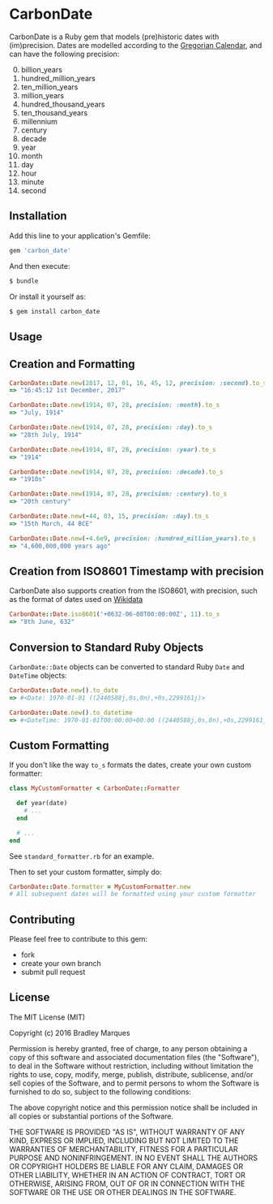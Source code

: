 # CarbonDate

CarbonDate is a Ruby gem that models (pre)historic dates with (im)precision.  Dates are modelled according to the [Gregorian Calendar](https://en.wikipedia.org/wiki/Gregorian_calendar), and can have the following precision:

0. billion_years
1. hundred_million_years
2. ten_million_years
3. million_years
4. hundred_thousand_years
5. ten_thousand_years
6. millennium
7. century
8. decade
9. year
10. month
11. day
12. hour
13. minute
14. second

## Installation

Add this line to your application's Gemfile:

```ruby
gem 'carbon_date'
```

And then execute:

```ruby
$ bundle
```

Or install it yourself as:

```ruby
$ gem install carbon_date
```

## Usage

## Creation and Formatting

```ruby
CarbonDate::Date.new(2017, 12, 01, 16, 45, 12, precision: :second).to_s
=> "16:45:12 1st December, 2017"

CarbonDate::Date.new(1914, 07, 28, precision: :month).to_s
=> "July, 1914"

CarbonDate::Date.new(1914, 07, 28, precision: :day).to_s
=> "28th July, 1914"

CarbonDate::Date.new(1914, 07, 28, precision: :year).to_s
=> "1914"

CarbonDate::Date.new(1914, 07, 28, precision: :decade).to_s
=> "1910s"

CarbonDate::Date.new(1914, 07, 28, precision: :century).to_s
=> "20th century"

CarbonDate::Date.new(-44, 03, 15, precision: :day).to_s
=> "15th March, 44 BCE"

CarbonDate::Date.new(-4.6e9, precision: :hundred_million_years).to_s
=> "4,600,000,000 years ago"

```

## Creation from ISO8601 Timestamp with precision

CarbonDate also supports creation from the ISO8601, with precision, such as the format of dates used on [Wikidata](www.wikidata.org)

```ruby
CarbonDate::Date.iso8601('+0632-06-08T00:00:00Z', 11).to_s
=> "8th June, 632"
```

## Conversion to Standard Ruby Objects

`CarbonDate::Date` objects can be converted to standard Ruby `Date` and `DateTime` objects:

```ruby
CarbonDate::Date.new().to_date
=> #<Date: 1970-01-01 ((2440588j,0s,0n),+0s,2299161j)>

CarbonDate::Date.new().to_datetime
=> #<DateTime: 1970-01-01T00:00:00+00:00 ((2440588j,0s,0n),+0s,2299161j)>
```



## Custom Formatting

If you don't like the way `to_s` formats the dates, create your own custom formatter:

```ruby
class MyCustomFormatter < CarbonDate::Formatter

  def year(date)
    # ...
  end

  # ...
end
```

See `standard_formatter.rb` for an example.

Then to set your custom formatter, simply do:
```ruby
CarbonDate::Date.formatter = MyCustomFormatter.new
# All subsequent dates will be formatted using your custom formatter
```

## Contributing

Please feel free to contribute to this gem:

+ fork
+ create your own branch
+ submit pull request

## License

The MIT License (MIT)

Copyright (c) 2016 Bradley Marques

Permission is hereby granted, free of charge, to any person obtaining a copy of this software and associated documentation files (the "Software"), to deal in the Software without restriction, including without limitation the rights to use, copy, modify, merge, publish, distribute, sublicense, and/or sell copies of the Software, and to permit persons to whom the Software is furnished to do so, subject to the following conditions:

The above copyright notice and this permission notice shall be included in
all copies or substantial portions of the Software.

THE SOFTWARE IS PROVIDED "AS IS", WITHOUT WARRANTY OF ANY KIND, EXPRESS OR IMPLIED, INCLUDING BUT NOT LIMITED TO THE WARRANTIES OF MERCHANTABILITY, FITNESS FOR A PARTICULAR PURPOSE AND NONINFRINGEMENT. IN NO EVENT SHALL THE AUTHORS OR COPYRIGHT HOLDERS BE LIABLE FOR ANY CLAIM, DAMAGES OR OTHER LIABILITY, WHETHER IN AN ACTION OF CONTRACT, TORT OR OTHERWISE, ARISING FROM, OUT OF OR IN CONNECTION WITH THE SOFTWARE OR THE USE OR OTHER DEALINGS IN THE SOFTWARE.
